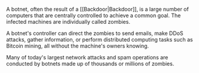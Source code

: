 A botnet, often the result of a [[Backdoor|Backdoor]], is a large number of computers that are centrally controlled to achieve a common goal. The infected machines are individually called zombies.

A botnet's controller can direct the zombies to send emails, make DDoS attacks, gather information, or perform distributed computing tasks such as Bitcoin mining, all without the machine's owners knowing.

Many of today's largest network attacks and spam operations are conducted by botnets made up of thousands or millions of zombies.